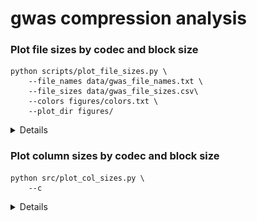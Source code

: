 # gwas compression analysis

### Plot file sizes by codec and block size
```
python scripts/plot_file_sizes.py \
    --file_names data/gwas_file_names.txt \
    --file_sizes data/gwas_file_sizes.csv\ 
    --colors figures/colors.txt \
    --plot_dir figures/
```
<details>
  
![file_sizes](figures/GCST90179150_buildGRCh37_file_sizes.png)<br>

</details>

### Plot column sizes by codec and block size
```
python src/plot_col_sizes.py \
    --c
```
<details>

| block size | with fastpfor                             | without fastpfor                            |
|------------|-------------------------------------------|---------------------------------------------|
| 2000       | ![2000](figures/col_sizes_2000_fpf.png)   | ![2000](figures/col_sizes_2000_nofpf.png)   |
| 5000       | ![5000](figures/col_sizes_5000_fpf.png)   | ![5000](figures/col_sizes_5000_nofpf.png)   |
| 10000      | ![10000](figures/col_sizes_10000_fpf.png) | ![10000](figures/col_sizes_10000_nofpf.png) |
| 20000      | ![20000](figures/col_sizes_20000_fpf.png) | ![20000](figures/col_sizes_20000_nofpf.png) |

</details>
